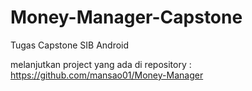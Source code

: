 # Money-Manager-Capstone

Tugas Capstone SIB Android

melanjutkan project yang ada di repository : https://github.com/mansao01/Money-Manager

